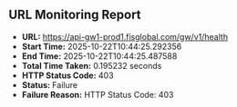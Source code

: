 ## URL Monitoring Report

- **URL:** https://api-gw1-prod1.fisglobal.com/gw/v1/health
- **Start Time:** 2025-10-22T10:44:25.292356
- **End Time:** 2025-10-22T10:44:25.487588
- **Total Time Taken:** 0.195232 seconds
- **HTTP Status Code:** 403
- **Status:** Failure
- **Failure Reason:** HTTP Status Code: 403
